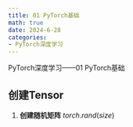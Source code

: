 ```yaml
---
title: 01 PyTorch基础
math: true
date: 2024-6-28
categories:
- PyTorch深度学习
---
```


PyTorch深度学习——01 PyTorch基础

<!-- more -->

## 创建Tensor

1. **创建随机矩阵**  $torch.rand(size)$

